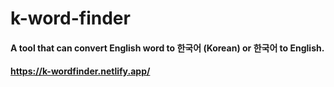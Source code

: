 # k-word-finder

#### A tool that can convert English word to 한국어 (Korean) or 한국어 to English.

#### https://k-wordfinder.netlify.app/
